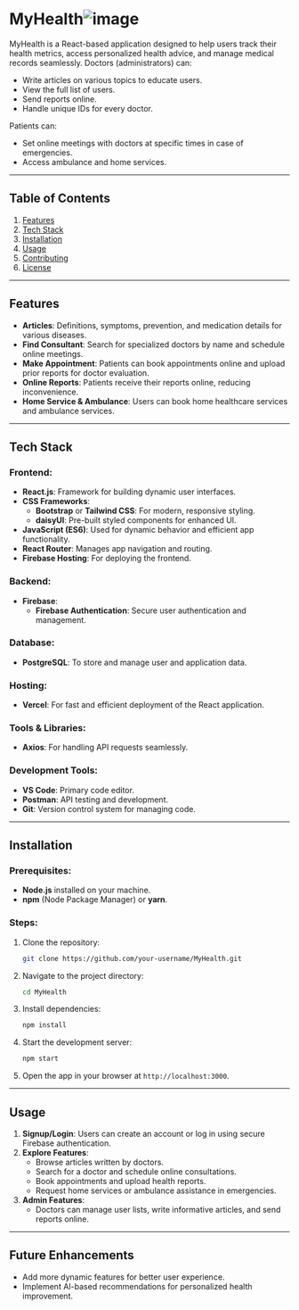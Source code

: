 
# **MyHealth**![image](https://github.com/user-attachments/assets/a4cd779c-48b7-4255-bc45-131e3928ec75)

MyHealth is a React-based application designed to help users track their health metrics, access personalized health advice, and manage medical records seamlessly. Doctors (administrators) can:
- Write articles on various topics to educate users.
- View the full list of users.
- Send reports online.
- Handle unique IDs for every doctor.

Patients can:
- Set online meetings with doctors at specific times in case of emergencies.
- Access ambulance and home services.

---

## **Table of Contents**
1. [Features](#features)
2. [Tech Stack](#tech-stack)
3. [Installation](#installation)
4. [Usage](#usage)
5. [Contributing](#contributing)
6. [License](#license)

---

## **Features**
- **Articles**: Definitions, symptoms, prevention, and medication details for various diseases.
- **Find Consultant**: Search for specialized doctors by name and schedule online meetings.
- **Make Appointment**: Patients can book appointments online and upload prior reports for doctor evaluation.
- **Online Reports**: Patients receive their reports online, reducing inconvenience.
- **Home Service & Ambulance**: Users can book home healthcare services and ambulance services.

---

## **Tech Stack**

### **Frontend:**
- **React.js**: Framework for building dynamic user interfaces.
- **CSS Frameworks**:
  - **Bootstrap** or **Tailwind CSS**: For modern, responsive styling.
  - **daisyUI**: Pre-built styled components for enhanced UI.
- **JavaScript (ES6)**: Used for dynamic behavior and efficient app functionality.
- **React Router**: Manages app navigation and routing.
- **Firebase Hosting**: For deploying the frontend.

### **Backend:**
- **Firebase**:
  - **Firebase Authentication**: Secure user authentication and management.

### **Database:**
- **PostgreSQL**: To store and manage user and application data.

### **Hosting:**
- **Vercel**: For fast and efficient deployment of the React application.

### **Tools & Libraries:**
- **Axios**: For handling API requests seamlessly.

### **Development Tools:**
- **VS Code**: Primary code editor.
- **Postman**: API testing and development.
- **Git**: Version control system for managing code.

---

## **Installation**

### **Prerequisites:**
- **Node.js** installed on your machine.
- **npm** (Node Package Manager) or **yarn**.

### **Steps:**
1. Clone the repository:
   ```bash
   git clone https://github.com/your-username/MyHealth.git
   ```
2. Navigate to the project directory:
   ```bash
   cd MyHealth
   ```
3. Install dependencies:
   ```bash
   npm install
   ```
4. Start the development server:
   ```bash
   npm start
   ```
5. Open the app in your browser at `http://localhost:3000`.

---
## **Usage**
1. **Signup/Login**: Users can create an account or log in using secure Firebase authentication.
2. **Explore Features**:
   - Browse articles written by doctors.
   - Search for a doctor and schedule online consultations.
   - Book appointments and upload health reports.
   - Request home services or ambulance assistance in emergencies.
3. **Admin Features**:
   - Doctors can manage user lists, write informative articles, and send reports online.

---
## **Future Enhancements**
- Add more dynamic features for better user experience.
- Implement AI-based recommendations for personalized health improvement.
